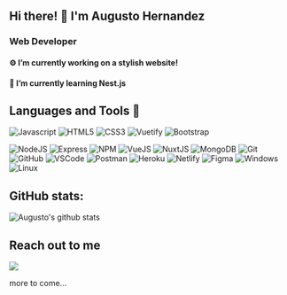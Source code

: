 ## Hi there! 👋 I'm Augusto Hernandez
### Web Developer
#### ⚙ I’m currently working on a stylish website!
#### 🌱 I’m currently learning Nest.js

## Languages and Tools 🧰

![Javascript](https://img.shields.io/badge/-Javascript-F7DF1E?style=flat&logo=javascript&logoColor=white)
![HTML5](https://img.shields.io/badge/-HTML5-E34F26?style=flat&logo=html5&logoColor=white)
![CSS3](https://img.shields.io/badge/-CSS3-1572B6?style=flat&logo=css3)
![Vuetify](https://img.shields.io/badge/-Vuetify-1867C0?style=flat&logo=vuetify&logoColor=white)
![Bootstrap](https://img.shields.io/badge/-Bootstrap-7952B3?style=flat&logo=bootstrap&logoColor=white)

![NodeJS](https://img.shields.io/badge/-NodeJS-339933?style=flat&logo=nodedotjs&logoColor=white)
![Express](https://img.shields.io/badge/-Express-000000?style=flat&logo=express&logoColor=white)
![NPM](https://img.shields.io/badge/-NPM-CB3837?style=flat&logo=npm&logoColor=white)
![VueJS](https://img.shields.io/badge/-VueJS-4FC08D?style=flat&logo=vuedotjs&logoColor=white)
![NuxtJS](https://img.shields.io/badge/-NuxtJS-47A248?style=flat&logo=nuxtdotjs&logoColor=white)
![MongoDB](https://img.shields.io/badge/-MongoDB-47A248?style=flat&logo=mongodb&logoColor=white)
![Git](https://img.shields.io/badge/-Git-F05032?style=flat&logo=git&logoColor=white)
![GitHub](https://img.shields.io/badge/-Github-181717?style=flat&logo=github&logoColor=white)
![VSCode](https://img.shields.io/badge/-VSCode-007ACC?style=flat&logo=visual-studio-code&logoColor=white)
![Postman](https://img.shields.io/badge/-Postman-FF6C37?style=flat&logo=postman&logoColor=white)
![Heroku](https://img.shields.io/badge/-Heroku-430098?style=flat&logo=heroku&logoColor=white)
![Netlify](https://img.shields.io/badge/-Netlify-00C7B7?style=flat&logo=Netlify&logoColor=white)
![Figma](https://img.shields.io/badge/-Figma-F24E1E?style=flat&logo=figma&logoColor=white)
![Windows](https://img.shields.io/badge/-Windows-0078D6?style=flat&logo=windows&logoColor=white)
![Linux](https://img.shields.io/badge/-Linux-7952B3?style=flat&logo=Linux&logoColor=white)

## GitHub stats:

<img align="center" src="https://github-readme-stats.vercel.app/api/top-langs/?username=arbust8&theme=vue-dark" alt="Augusto's github stats" />

## Reach out to me
<p>
  <a target="_blank"href="https://www.linkedin.com/in/augusto-hdez/"><img src="https://img.shields.io/badge/LinkedIn-%230077B5.svg?&style=for-the-              badge&logo=linkedin&logoColor=white" /></a>
  
  more to come...
</p>

<!--
<img align="right" src="https://github-readme-stats.vercel.app/api?username=arbust8&count_private=true&show_icons=true&theme=vue-dark&line_height=33" />
**arbust8/arbust8** is a ✨ _special_ ✨ repository because its `README.md` (this file) appears on your GitHub profile.

Here are some ideas to get you started:

- 🔭 I’m currently working on ...
- 🌱 I’m currently learning ...
- 👯 I’m looking to collaborate on ...
- 🤔 I’m looking for help with ...
- 💬 Ask me about ...
- 📫 How to reach me: ...
- 😄 Pronouns: ...
- ⚡ Fun fact: ...
![Stripe](https://img.shields.io/badge/-Stripe-008CDD?style=flat&logo=stripe&logoColor=white)
  <a target="_blank"href="https://www.hackerrank.com/Syxel"><img src="https://img.shields.io/badge/HackerRank-339933.svg?&style=for-the-              badge&logo=hackerrank&logoColor=black" /></a>
-->

